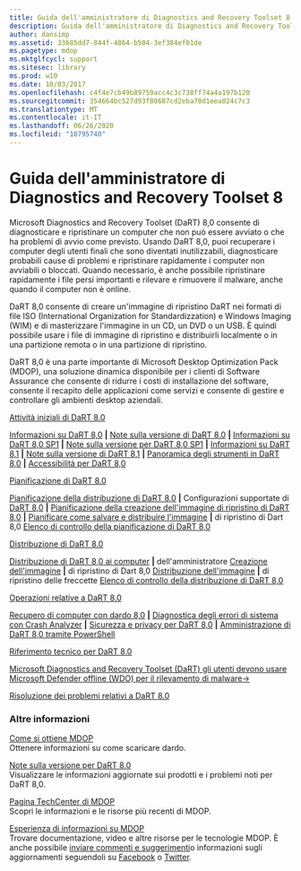 ```yaml
---
title: Guida dell'amministratore di Diagnostics and Recovery Toolset 8
description: Guida dell'amministratore di Diagnostics and Recovery Toolset 8
author: dansimp
ms.assetid: 33685dd7-844f-4864-b504-3ef384ef01de
ms.pagetype: mdop
ms.mktglfcycl: support
ms.sitesec: library
ms.prod: w10
ms.date: 10/03/2017
ms.openlocfilehash: c4f4e7cb49b89759acc4c3c738ff74a4a197b120
ms.sourcegitcommit: 354664bc527d93f80687cd2eba70d1eea024c7c3
ms.translationtype: MT
ms.contentlocale: it-IT
ms.lasthandoff: 06/26/2020
ms.locfileid: "10795740"
---
```

# Guida dell'amministratore di Diagnostics and Recovery Toolset 8


Microsoft Diagnostics and Recovery Toolset (DaRT) 8,0 consente di diagnosticare e ripristinare un computer che non può essere avviato o che ha problemi di avvio come previsto. Usando DaRT 8,0, puoi recuperare i computer degli utenti finali che sono diventati inutilizzabili, diagnosticare probabili cause di problemi e ripristinare rapidamente i computer non avviabili o bloccati. Quando necessario, è anche possibile ripristinare rapidamente i file persi importanti e rilevare e rimuovere il malware, anche quando il computer non è online.

DaRT 8,0 consente di creare un'immagine di ripristino DaRT nei formati di file ISO (International Organization for Standardizzation) e Windows Imaging (WIM) e di masterizzare l'immagine in un CD, un DVD o un USB. È quindi possibile usare i file di immagine di ripristino e distribuirli localmente o in una partizione remota o in una partizione di ripristino.

DaRT 8,0 è una parte importante di Microsoft Desktop Optimization Pack (MDOP), una soluzione dinamica disponibile per i clienti di Software Assurance che consente di ridurre i costi di installazione del software, consente il recapito delle applicazioni come servizi e consente di gestire e controllare gli ambienti desktop aziendali.

<a href="" id="getting-started-with-dart-8-0"></a>[Attività iniziali di DaRT 8.0](getting-started-with-dart-80-dart-8.md)  

[Informazioni su DaRT 8,0](about-dart-80-dart-8.md) **|** [Note sulla versione di DaRT 8,0](release-notes-for-dart-80--dart-8.md) **|** [Informazioni su DaRT 8,0 SP1](about-dart-80-sp1.md) **|** [Note sulla versione per DaRT 8,0 SP1](release-notes-for-dart-80-sp1.md) **|** [Informazioni su DaRT 8,1](about-dart-81.md) **|** [Note sulla versione di DaRT 8,1](release-notes-for-dart-81.md) **|** [Panoramica degli strumenti in DaRT 8,0](overview-of-the-tools-in-dart-80-dart-8.md) **|** [Accessibilità per DaRT 8,0](accessibility-for-dart-80-dart-8.md)

<a href="" id="planning-for-dart-8-0"></a>[Pianificazione di DaRT 8.0](planning-for-dart-80-dart-8.md)  

[Pianificazione della distribuzione di DaRT 8,0](planning-to-deploy-dart-80-dart-8.md) **|** Configurazioni supportate di [DaRT 8,0](dart-80-supported-configurations-dart-8.md) **|** [Pianificazione della creazione dell'immagine di ripristino di DaRT 8,0](planning-to-create-the-dart-80-recovery-image-dart-8.md) **|** [Pianificare come salvare e distribuire l'immagine](planning-how-to-save-and-deploy-the-dart-80-recovery-image-dart-8.md) **|** di ripristino di Dart 8,0 [Elenco di controllo della pianificazione di DaRT 8,0](dart-80-planning-checklist-dart-8.md)

<a href="" id="deploying-dart-8-0"></a>[Distribuzione di DaRT 8.0](deploying-dart-80-dart-8.md)  

[Distribuzione di DaRT 8,0 ai computer](deploying-dart-80-to-administrator-computers-dart-8.md) **|** dell'amministratore [Creazione dell'immagine](creating-the-dart-80-recovery-image-dart-8.md) **|** di ripristino di Dart 8,0 [Distribuzione dell'immagine](deploying-the-dart-recovery-image-dart-8.md) **|** di ripristino delle freccette [Elenco di controllo della distribuzione di DaRT 8,0](dart-80-deployment-checklist-dart-8.md)

<a href="" id="operations-for-dart-8-0"></a>[Operazioni relative a DaRT 8.0](operations-for-dart-80-dart-8.md)  

[Recupero di computer con dardo 8,0](recovering-computers-using-dart-80-dart-8.md) **|** [Diagnostica degli errori di sistema con Crash Analyzer](diagnosing-system-failures-with-crash-analyzer--dart-8.md) **|** [Sicurezza e privacy per DaRT 8,0](security-and-privacy-for-dart-80-dart-8.md) **|** [Amministrazione di DaRT 8,0 tramite PowerShell](administering-dart-80-using-powershell-dart-8.md)

<a href="" id="technical-reference-for-dart-8-0"></a>[Riferimento tecnico per DaRT 8.0](technical-reference-for-dart-80-new-ia.md)  

[Microsoft Diagnostics and Recovery Toolset (DaRT) gli utenti devono usare Microsoft Defender offline (WDO) per il rilevamento di malware->](use-windows-defender-offline-wdo-for-malware-protection-not-dart.md)

<a href="" id="troubleshooting-dart-8-0"></a>[Risoluzione dei problemi relativi a DaRT 8.0](troubleshooting-dart-80-dart-8.md)  

### Altre informazioni

<a href="" id="how-do-i-get-mdop"></a>[Come si ottiene MDOP](https://go.microsoft.com/fwlink/?LinkId=322049)  
Ottenere informazioni su come scaricare dardo.

<a href="" id="release-notes-for-dart-8-0"></a>[Note sulla versione per DaRT 8.0](release-notes-for-dart-80--dart-8.md)  
Visualizzare le informazioni aggiornate sui prodotti e i problemi noti per DaRT 8,0.

<a href="" id="mdop-techcenter-page"></a>[Pagina TechCenter di MDOP](https://go.microsoft.com/fwlink/p/?LinkId=225286)  
Scopri le informazioni e le risorse più recenti di MDOP.

<a href="" id="mdop-information-experience"></a>[Esperienza di informazioni su MDOP](https://go.microsoft.com/fwlink/p/?LinkId=236032)  
Trovare documentazione, video e altre risorse per le tecnologie MDOP. È anche possibile [inviare commenti e suggerimenti](mailto:MDOPDocs@microsoft.com)o informazioni sugli aggiornamenti seguendoli su [Facebook](https://go.microsoft.com/fwlink/p/?LinkId=242445) o [Twitter](https://go.microsoft.com/fwlink/p/?LinkId=242447).

 

 






